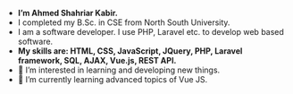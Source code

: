 - **I’m Ahmed Shahriar Kabir.**
- I completed my B.Sc. in CSE from North South University.
- I am a software developer. I use PHP, Laravel etc. to develop web based software.
- **My skills are: HTML, CSS, JavaScript, JQuery, PHP, Laravel framework, SQL, AJAX, Vue.js, REST API.**
- 👀 I’m interested in learning and developing new things.
- 🌱 I’m currently learning advanced topics of Vue JS.

<!---
shrkabir/shrkabir is a ✨ special ✨ repository because its `README.md` (this file) appears on your GitHub profile.
You can click the Preview link to take a look at your changes.
--->
